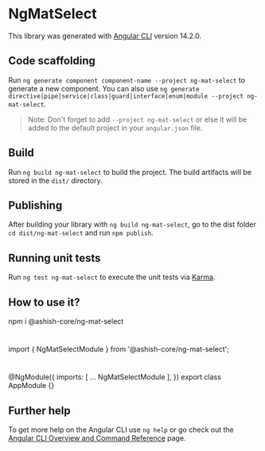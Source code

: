 # NgMatSelect

This library was generated with [Angular CLI](https://github.com/angular/angular-cli) version 14.2.0.

## Code scaffolding

Run `ng generate component component-name --project ng-mat-select` to generate a new component. You can also use `ng generate directive|pipe|service|class|guard|interface|enum|module --project ng-mat-select`.
> Note: Don't forget to add `--project ng-mat-select` or else it will be added to the default project in your `angular.json` file. 

## Build

Run `ng build ng-mat-select` to build the project. The build artifacts will be stored in the `dist/` directory.

## Publishing

After building your library with `ng build ng-mat-select`, go to the dist folder `cd dist/ng-mat-select` and run `npm publish`.

## Running unit tests

Run `ng test ng-mat-select` to execute the unit tests via [Karma](https://karma-runner.github.io).

## How to use it?
npm i @ashish-core/ng-mat-select

#
import { NgMatSelectModule } from '@ashish-core/ng-mat-select'; 
#
@NgModule({
  imports: [
    ...
    NgMatSelectModule
  ],
})
export class AppModule {}
## Further help

To get more help on the Angular CLI use `ng help` or go check out the [Angular CLI Overview and Command Reference](https://angular.io/cli) page.
